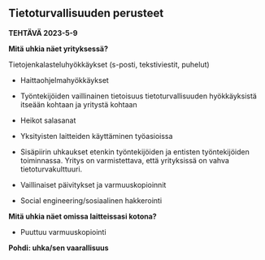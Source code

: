 ## Tietoturvallisuuden perusteet ##

**TEHTÄVÄ 2023-5-9**

 
**Mitä uhkia näet yrityksessä?**

Tietojenkalasteluhyökkäykset (s-posti, tekstiviestit, puhelut) 

- Haittaohjelmahyökkäykset 

- Työntekijöiden vaillinainen tietoisuus tietoturvallisuuden hyökkäyksistä itseään kohtaan ja yritystä kohtaan 

- Heikot salasanat  

- Yksityisten laitteiden käyttäminen työasioissa 

- Sisäpiirin uhkaukset etenkin työntekijöiden ja entisten työntekijöiden toiminnassa. Yritys on varmistettava, että yrityksissä on vahva tietoturvakulttuuri.  

- Vaillinaiset päivitykset ja varmuuskopioinnit  

- Social engineering/sosiaalinen hakkerointi 

**Mitä uhkia näet omissa laitteissasi kotona?**

- Puuttuu varmuuskopiointi 

 
**Pohdi: uhka/sen vaarallisuus**
